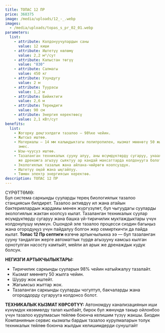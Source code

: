 ```yaml
---
title: ТОПАС 12 ПР
price: 368375
image: /media/uploads/12_-_.webp
images:
  - /media/uploads/topas_s_pr_02_01.webp
parameters:
  list:
    - attribute: Колдонуучулардын саны
      value: 12 киши
    - attribute: Иштетүү көлөмү
      value: 2,2 м³/сут
    - attribute: Капыстан төгүү
      value: "830"
    - attribute: Салмагы
      value: 450 кг
    - attribute: Узундугу
      value: 2 м
    - attribute: Туурасы
      value: 1,2 м
    - attribute: Бийиктиги
      value: 2,6 м
    - attribute: Тереңдиги
      value: 90 см
    - attribute: Энергия керектөөсү
      value: 2,1 кВт/сут
benefits:
  list:
    - Жогорку деңгээлдеги тазалоо – 98%ке чейин.
    - Жытсыз иштөө.
    - Материалы – 14 мм калыңдыктагы полипропилен, кызмат мөөнөтү 50 жылдан кем
      эмес.
    - Ызы-чуусуз иштөө.
    - Тазаланган техникалык сууну алуу, аны өсүмдүктөрдү сугаруу, унааларды жуу
      же дренажга агызуу сыяктуу ар кандай максаттарда колдонууга болот
    - Экологиялык тазалык жана айлана-чөйрөгө коопсуздук.
    - Иштетүү оңой жана ыңгайлуу.
    - Төмөн электр энергиясын керектөө.
description: ТОПАС 12 ПР
---
```


СҮРӨТТӨМӨ:
\
Бул система саркынды сууларды терең биологиялык тазалоо станциясын билдирет. Тазалоо активдүү ил жана атайын бактериялардын жардамы менен жүргүзүлөт, бул чыгуудагы сууларды экологиялык жактан коопсуз кылат. Тазаланган техникалык суулар өсүмдүктөрдү сугаруу жана башка үй-тиричилик муктаждыктары үчүн колдонулушу мүмкүн. Ошондой эле тазалоо процесси сиздин багыңыз жана огородуңуз үчүн пайдалуу болгон жер семирткичти да пайда кылат. **Топас 12 Пр септиги** өзгөчө артыкчылыкка ээ — бул тазаланган сууну тандалган жерге автоматтык түрдө агызууну камсыз кылган орнотулган насосту камтыйт, мейли ал арык же дренаждык кудук болсун.

**НЕГИЗГИ АРТЫКЧЫЛЫКТАРЫ:**

* Тиричилик саркынды сууларын 98% чейин натыйжалуу тазалайт.
* Кызмат мөөнөтү 50 жылга чейин.
* Шууру жок иштейт.
* Жагымсыз жыттар жок.
* Тазаланган саркынды сууларды чогултуп, бакчаларды жана огороддорду сугарууга колдонсо болот.

**ТЕХНИКАЛЫК КЫЗМАТ КӨРСӨТҮҮ:**
Автономдуу канализациянын иши күнүмдүк көзөмөлдү талап кылбайт, бирок бул жөнүндө такыр ойлонбоо үчүн тазалоо курулмасын тейлөө боюнча келишим түзүү жакшы. Биздин Компаниянын сервис кызматы бардык тазалоо курулмаларын толук техникалык тейлөө боюнча жылдык келишимдерди сунуштайт
